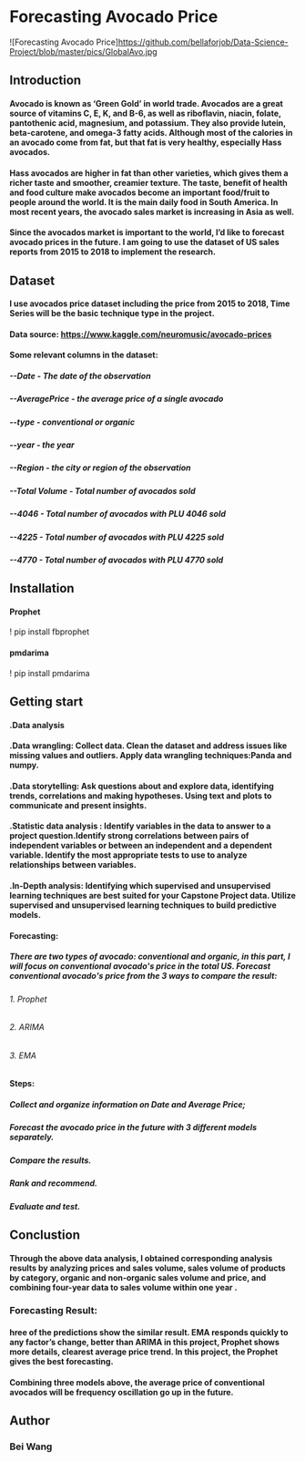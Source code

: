 # Forecasting Avocado Price
![Forecasting Avocado Price]https://github.com/bellaforjob/Data-Science-Project/blob/master/pics/GlobalAvo.jpg
## Introduction 
#### Avocado is known as ‘Green Gold’ in world trade.  Avocados are a great source of vitamins C, E, K, and B-6, as well as riboflavin, niacin, folate, pantothenic acid, magnesium, and potassium. They also provide lutein, beta-carotene, and omega-3 fatty acids. Although most of the calories in an avocado come from fat, but that fat is very healthy, especially Hass avocados. 
#### Hass avocados are higher in fat than other varieties, which gives them a richer taste and smoother, creamier texture. The taste, benefit of health and food culture make avocados become an important food/fruit to people around the world. It is the main daily food in South America. In most recent years, the avocado sales market is increasing in Asia as well. 
#### Since the avocados market is important to the world, I’d like to forecast avocado prices in the future. I am going to use the dataset of US sales reports from 2015 to 2018 to implement the research.


## Dataset 
#### I use avocados price dataset including the price from 2015 to 2018,  Time Series will be the basic technique type in the project.
#### Data source: https://www.kaggle.com/neuromusic/avocado-prices
#### Some relevant columns in the dataset:
##### --Date - The date of the observation
##### --AveragePrice - the average price of a single avocado
##### --type - conventional or organic
##### --year - the year
##### --Region - the city or region of the observation
##### --Total Volume - Total number of avocados sold
##### --4046 - Total number of avocados with PLU 4046 sold
##### --4225 - Total number of avocados with PLU 4225 sold
##### --4770 - Total number of avocados with PLU 4770 sold

## Installation
#### Prophet
! pip install fbprophet

#### pmdarima
! pip install pmdarima


## Getting start 

#### .Data analysis 
#### .Data wrangling: Collect data. Clean the dataset and address issues like missing values and outliers. Apply data wrangling techniques:Panda and numpy.
#### .Data storytelling: Ask questions about and explore data, identifying trends, correlations and making hypotheses. Using text and plots to communicate and present insights.
#### .Statistic data analysis : Identify variables in the data to answer to a project question.Identify strong correlations between pairs of independent variables or between an independent and a dependent variable. Identify the most appropriate tests to use to analyze relationships between variables.
#### .In-Depth analysis: Identifying which supervised and unsupervised learning techniques are best suited for your Capstone Project data.  Utilize supervised and unsupervised learning techniques to build  predictive models. 

#### Forecasting:
##### There are two types of avocado: conventional and organic, in this part, I will focus on conventional avocado's price in the total US. Forecast conventional avocado's price from the 3 ways to compare the result:
###### 1. Prophet
###### 2. ARIMA
###### 3. EMA

#### Steps:
##### Collect and organize information on Date and Average Price; 
##### Forecast the avocado price in the future with 3 different models separately.
##### Compare the results.
##### Rank and recommend.
##### Evaluate and test.


## Conclustion

#### Through the above data analysis,  I obtained corresponding analysis results by analyzing prices and sales volume, sales volume of products by category, organic and non-organic sales volume and price, and combining four-year data to sales volume within one year .

### Forecasting Result:
#### hree of the predictions show the similar result. EMA responds quickly to any factor’s change, better than ARIMA in this project, Prophet  shows more details, clearest average price trend. In this project, the Prophet gives the best forecasting.
#### Combining three models above, the average price of conventional avocados will be frequency oscillation go up  in the future. 


## Author 
### Bei Wang
